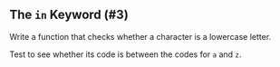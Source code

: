 ## The `in` Keyword (#3)

Write a function that checks whether a character is a lowercase letter.

<div class="hint">

Test to see whether its code is between the codes for `a` and `z`.

</div>